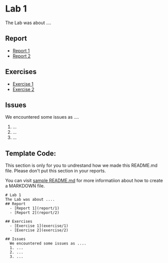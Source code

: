 # Lab 1
The Lab was about .... 
## Report
  - [Report 1](report/1) 
  - [Report 2](report/2)
  
## Exercises
  - [Exercise 1](exercise/1)
  - [Exercise 2](exercise/2)
  
## Issues
  We encountered some issues as ....
  1. ...
  2. ...
  3. ...
  
  
## Template Code:
This section is only for you to undrestand how we made this README.md file. Please don't put this section in your reports.

You can visit [sample README.md](report/1) for more informatiion about how to create a MARKDOWN file.

```
# Lab 1
The Lab was about .... 
## Report
  - [Report 1](report/1)
  - [Report 2](report/2)
  
## Exercises
  - [Exercise 1](exercise/1)
  - [Exercise 2](exercise/2)
  
## Issues
  We encountered some issues as ....
  1. ...
  2. ...
  3. ...
```
